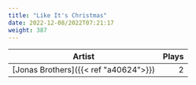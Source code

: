 ```yaml
---
title: "Like It's Christmas"
date: 2022-12-08/2022T07:21:17
weight: 387
---
```




 Artist | Plays 
----- | -----:
[Jonas Brothers]({{< ref "a40624">}}) | 2
